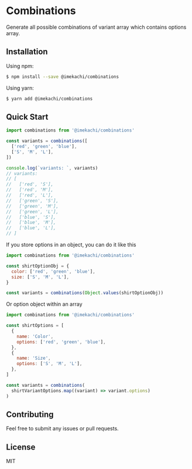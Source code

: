 # Combinations
Generate all possible combinations of variant array which contains options array.

## Installation
Using npm:

```sh
$ npm install --save @imekachi/combinations
```

Using yarn:

```sh
$ yarn add @imekachi/combinations
```

## Quick Start
```javascript
import combinations from '@imekachi/combinations'

const variants = combinations([
  ['red', 'green', 'blue'],
  ['S', 'M', 'L'],
])

console.log(`variants: `, variants)
// variants:
// [
//   ['red', 'S'],
//   ['red', 'M'],
//   ['red', 'L'],
//   ['green', 'S'],
//   ['green', 'M'],
//   ['green', 'L'],
//   ['blue', 'S'],
//   ['blue', 'M'],
//   ['blue', 'L'],
// ]
```
If you store options in an object, you can do it like this
```javascript
import combinations from '@imekachi/combinations'

const shirtOptionObj = {
  color: ['red', 'green', 'blue'],
  size: ['S', 'M', 'L'],
}

const variants = combinations(Object.values(shirtOptionObj))
```
Or option object within an array
```javascript
import combinations from '@imekachi/combinations'

const shirtOptions = [
  {
    name: 'Color',
    options: ['red', 'green', 'blue'],
  },
  {
    name: 'Size',
    options: ['S', 'M', 'L'],
  },
]

const variants = combinations(
  shirtVariantOptions.map((variant) => variant.options)
)
```

## Contributing
Feel free to submit any issues or pull requests.

## License
MIT
